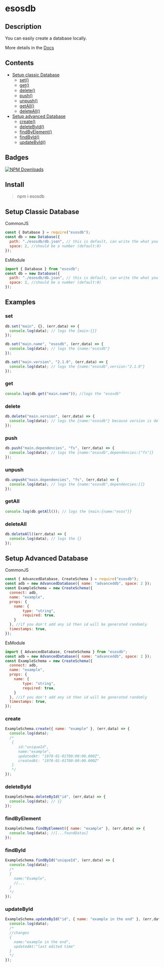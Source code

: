 # esosdb

## Description

You can easily create a database locally.

More details in the [Docs](https://esosdb.mbps.tk/)

## Contents

- [Setup classic Database](#setup-classic-database)
  - [set()](#set)
  - [get()](#get)
  - [delete()](#delete)
  - [push()](#push)
  - [unpush()](#deletebyid)
  - [getAll()](#getall)
  - [deleteAll()](#deleteall)
- [Setup advanced Database](#setup-advanced-database)
  - [create()](#create)
  - [deleteById()](#deleteById)
  - [findByElement()](#findByElement)
  - [findById()](#findById)
  - [updateById()](#updateById)

## Badges

[![NPM Downloads](https://img.shields.io/npm/dt/esosdb.svg?style=flat-square)](https://www.npmjs.com/package/esosdb)

## Install

> npm i esosdb

## Setup Classic Database

CommonJS

```js
const { Database } = require("esosdb");
const db = new Database({
  path: "./esosdb/db.json", // this is default, can write the what you want
  space: 2, //should be a number (default:0)
});
```

EsModule

```js
import { Database } from "esosdb";
const db = new Database({
  path: "./esosdb/db.json", // this is default, can write the what you want
  space: 2, //should be a number (default:0)
});
```

## Examples

### set

```js
db.set("main", {}, (err,data) => {
  console.log(data); // logs the {main:{}}
});

db.set("main.name", "esosdb", (err,data) => {
  console.log(data); // logs the {name:"esosdb"}
});

db.set("main.version", "2.1.0", (err,data) => {
  console.log(data); // logs the {name:"esosdb",version:"2.1.0"}
});
```

### get

```js
console.log(db.get("main.name")); //logs the "esosdb"
```

### delete

```js
db.delete("main.version", (err,data) => {
  console.log(data); // logs the {name:"esosdb"} because version is deleted
});
```

### push

```js
db.push("main.dependencies", "fs", (err,data) => {
  console.log(data); // logs the {name:"esosdb",dependencies:["fs"]}
});
```

### unpush

```js
db.unpush("main.dependencies", "fs", (err,data) => {
  console.log(data); // logs the {name:"esosdb",dependencies:[]}
});
```

### getAll

```js
console.log(db.getAll()); // logs the {main:{name:"esos"}}
```

### deleteAll

```js
db.deleteAll((err,data) => {
  console.log(data); // logs the {}
});
```

## Setup Advanced Database

CommonJS

```js
const { AdvancedDatabase, CreateSchema } = require("esosdb");
const adb = new AdvancedDatabase({ name: "advanceddb", space: 2 });
const ExampleSchema = new CreateSchema({
  connect: adb,
  name: "example",
  props: { 
    name: { 
        type: "string", 
        required: true,
    } 
  }, //if you don't add any id then id will be generated randomly
  timestamps: true,
});
```

EsModule

```js
import { AdvancedDatabase, CreateSchema } from "esosdb";
const adb = new AdvancedDatabase({ name: "advanceddb", space: 2 });
const ExampleSchema = new CreateSchema({
  connect: adb,
  name: "example",
  props: { 
    name: { 
        type: "string", 
        required: true,
    } 
  }, //if you don't add any id then id will be generated randomly
  timestamps: true,
});
```

### create

```js
ExampleSchema.create({ name: "example" }, (err,data) => {
  console.log(data);
  /*
   {
      id:"uniqueId",
      name:"example",
      updatedAt: "1970-01-01T00:00:00.000Z",
      createdAt: "1970-01-01T00:00:00.000Z"
   }
   */
});
```

### deleteById

```js
ExampleSchema.deleteById("id", (err,data) => {
  console.log(data); // {}
});
```

### findByElement

```js
ExampleSchema.findByElement({ name: "example" }, (err,data) => {
  console.log(data); //[...foundDatas]
});
```

### findById

```js
ExampleSchema.findById("uniqueId", (err,data) => {
  console.log(data);
  /*
  {
    name:"Example",
    //... 
  }
  */
});
```

### updateById

```js
ExampleSchema.updateById("id", { name: "example in the end" }, (err,data) => {
  console.log(data);
  /*
  //changes
  {
    name:"example in the end",
    updatedAt:"last edited time"
  }
  */
});
```